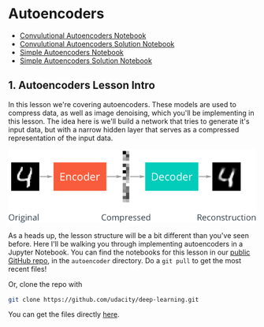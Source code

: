 # Autoencoders

 * [Convulutional Autoencoders Notebook](Convolutional_Autoencoder.ipynb) 
 * [Convulutional Autoencoders Solution Notebook](Convolutional_Autoencoder_Solution.ipynb) 
 * [Simple Autoencoders Notebook](Simple_Autoencoder.ipynb) 
 * [Simple Autoencoders Solution Notebook](Simple_Autoencoder_Solution.ipynb) 

## 1. Autoencoders Lesson Intro

In this lesson we're covering autoencoders. These models are used to compress data, as well as image denoising, which you'll be implementing in this lesson. The idea here is we'll build a network that tries to generate it's input data, but with a narrow hidden layer that serves as a compressed representation of the input data.

![AutoEncoders](readme/part1-autoencoders.png)

As a heads up, the lesson structure will be a bit different than you've seen before. Here I'll be walking you through implementing autoencoders in a Jupyter Notebook. You can find the notebooks for this lesson in our [public GitHub repo](https://github.com/udacity/deep-learning), in the `autoencoder` directory. Do a `git pull` to get the most recent files!

Or, clone the repo with

```bash
git clone https://github.com/udacity/deep-learning.git
```

You can get the files directly [here](https://github.com/udacity/deep-learning/tree/master/autoencoder).
